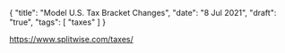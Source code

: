 {
	"title": "Model U.S. Tax Bracket Changes",
	"date": "8 Jul 2021",
	"draft": "true",
	"tags": [
		"taxes"
	]
}

https://www.splitwise.com/taxes/
